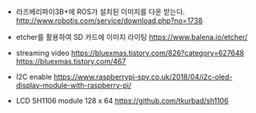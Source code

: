 
- 라즈베리파이3B+에 ROS가 설치된 이미지를 다운 받는다.
http://www.robotis.com/service/download.php?no=1738

- etcher를 활용하여 SD 카드에 이미지 라이팅
https://www.balena.io/etcher/


- streaming video
https://bluexmas.tistory.com/826?category=627648
https://bluexmas.tistory.com/467

- I2C enable
https://www.raspberrypi-spy.co.uk/2018/04/i2c-oled-display-module-with-raspberry-pi/

- LCD SH1106 module 128 x 64
https://github.com/tkurbad/sh1106



